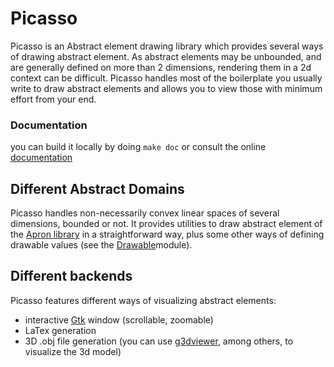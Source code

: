 # Picasso
Picasso is an Abstract element drawing library which provides several
ways of drawing abstract element. As abstract elements may be
unbounded, and are generally defined on more than 2 dimensions,
rendering them in a 2d context can be difficult.  Picasso handles most
of the boilerplate you usually write to draw abstract elements and
allows you to view those with minimum effort from your end.

### Documentation
you can build it locally by doing ``make doc`` or consult the online [documentation](https://ghilesz.github.io/picasso/picasso/index.html)

## Different Abstract Domains
Picasso handles non-necessarily convex linear spaces of several
dimensions, bounded or not. It provides utilities to draw abstract
element of the [Apron library](https://github.com/antoinemine/apron)
in a straightforward way, plus some other ways of defining drawable
values (see the [Drawable](https://ghilesz.github.io/picasso/picasso/Picasso/Drawable/index.html)module).

## Different backends
Picasso features different ways of visualizing abstract elements:
- interactive [Gtk](http://lablgtk.forge.ocamlcore.org/) window (scrollable, zoomable) 
- LaTex generation
- 3D .obj file generation (you can use [g3dviewer](http://automagically.de/g3dviewer/), among others, to visualize the 3d model)
<!-- - Non-interractive [graphics](https://github.com/ocaml/graphics) window (todo) -->
